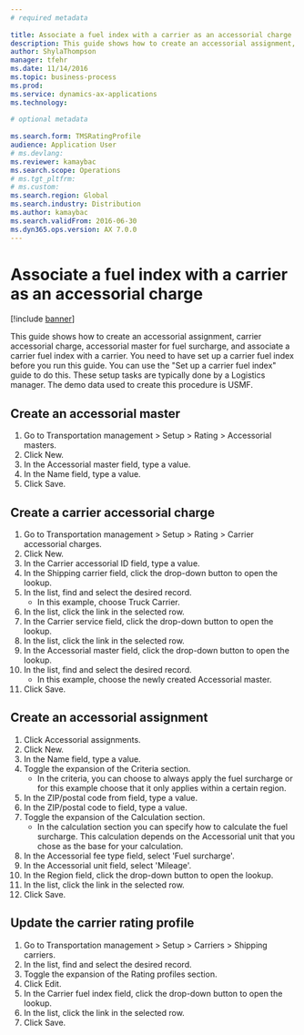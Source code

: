```yaml
--- 
# required metadata 
 
title: Associate a fuel index with a carrier as an accessorial charge
description: This guide shows how to create an accessorial assignment, carrier accessorial charge, accessorial master for fuel surcharge, and associate a carrier fuel index with a carrier. 
author: ShylaThompson
manager: tfehr 
ms.date: 11/14/2016
ms.topic: business-process 
ms.prod:  
ms.service: dynamics-ax-applications 
ms.technology:  
 
# optional metadata 
 
ms.search.form: TMSRatingProfile
audience: Application User 
# ms.devlang:  
ms.reviewer: kamaybac
ms.search.scope: Operations 
# ms.tgt_pltfrm:  
# ms.custom:  
ms.search.region: Global
ms.search.industry: Distribution
ms.author: kamaybac
ms.search.validFrom: 2016-06-30 
ms.dyn365.ops.version: AX 7.0.0 
---
```

# Associate a fuel index with a carrier as an accessorial charge

[!include [banner](../../includes/banner.md)]

This guide shows how to create an accessorial assignment, carrier accessorial charge, accessorial master for fuel surcharge, and associate a carrier fuel index with a carrier. You need to have set up a carrier fuel index before you run this guide. You can use the "Set up a carrier fuel index" guide to do this. These setup tasks are typically done by a Logistics manager. The demo data used to create this procedure is USMF.


## Create an accessorial master
1. Go to Transportation management > Setup > Rating > Accessorial masters.
2. Click New.
3. In the Accessorial master field, type a value.
4. In the Name field, type a value.
5. Click Save.

## Create a carrier accessorial charge
1. Go to Transportation management > Setup > Rating > Carrier accessorial charges.
2. Click New.
3. In the Carrier accessorial ID field, type a value.
4. In the Shipping carrier field, click the drop-down button to open the lookup.
5. In the list, find and select the desired record.
    * In this example, choose Truck Carrier.  
6. In the list, click the link in the selected row.
7. In the Carrier service field, click the drop-down button to open the lookup.
8. In the list, click the link in the selected row.
9. In the Accessorial master field, click the drop-down button to open the lookup.
10. In the list, find and select the desired record.
    * In this example, choose the newly created Accessorial master.  
11. Click Save.

## Create an accessorial assignment
1. Click Accessorial assignments.
2. Click New.
3. In the Name field, type a value.
4. Toggle the expansion of the Criteria section.
    * In the criteria, you can choose to always apply the fuel surcharge or for this example choose that it only applies within a certain region.  
5. In the ZIP/postal code from field, type a value.
6. In the ZIP/postal code to field, type a value.
7. Toggle the expansion of the Calculation section.
    * In the calculation section you can specify how to calculate the fuel surcharge. This calculation depends on the Accessorial unit that you chose as the base for your calculation.  
8. In the Accessorial fee type field, select 'Fuel surcharge'.
9. In the Accessorial unit field, select 'Mileage'.
10. In the Region field, click the drop-down button to open the lookup.
11. In the list, click the link in the selected row.
12. Click Save.

## Update the carrier rating profile
1. Go to Transportation management > Setup > Carriers > Shipping carriers.
2. In the list, find and select the desired record.
3. Toggle the expansion of the Rating profiles section.
4. Click Edit.
5. In the Carrier fuel index field, click the drop-down button to open the lookup.
6. In the list, click the link in the selected row.
7. Click Save.

